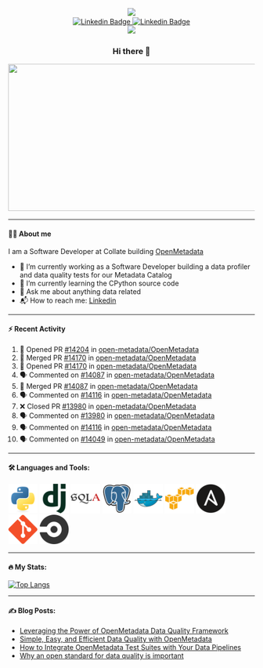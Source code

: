 <div id="header" align="center">
  <img src="https://media.giphy.com/media/5eLDrEaRGHegx2FeF2/giphy.gif" width="100"/>
</div>
<div id="badges" align="center">
  <a href="https://www.linkedin.com/in/teddycrepineau/">
    <img src="https://shields.io/badge/Linkedin-blue?logo=linkedin&logoColor=white&style=for-the-badge" alt="Linkedin Badge"/>
  </a>
  <a href="https://medium.com/@teddycrpineau">
    <img src="https://shields.io/badge/Medium-black?logo=medium&logoColor=white&style=for-the-badge" alt="Linkedin Badge"/>
  </a>
</div>
<div align="center">
  <img src="https://komarev.com/ghpvc/?username=TeddyCr&color=blue&style=flat-square" />
</div>

<h3 align="center">
Hi there 👋
</h3>
<div align="center">
  <img src="https://media.giphy.com/media/L8K62iTDkzGX6/giphy.gif" width="600" height="300"/>
</div>

---

#### :technologist: About me
I am a Software Developer at Collate building <a href="https://open-metadata.org"/>OpenMetadata</a>
- 🔭 I’m currently working as a Software Developer building a data profiler and data quality tests for our Metadata Catalog
- 🐍 I’m currently learning the CPython source code
- 💬 Ask me about anything data related
- 📬 How to reach me: [Linkedin](https://shields.io/badge/Linkedin-blue?logo=linkedin&logoColor=white&style=for-the-badge)

---

#### ⚡️ Recent Activity
<!--START_SECTION:activity-->
1. 💪 Opened PR [#14204](https://github.com/open-metadata/OpenMetadata/pull/14204) in [open-metadata/OpenMetadata](https://github.com/open-metadata/OpenMetadata)
2. 🎉 Merged PR [#14170](https://github.com/open-metadata/OpenMetadata/pull/14170) in [open-metadata/OpenMetadata](https://github.com/open-metadata/OpenMetadata)
3. 💪 Opened PR [#14170](https://github.com/open-metadata/OpenMetadata/pull/14170) in [open-metadata/OpenMetadata](https://github.com/open-metadata/OpenMetadata)
4. 🗣 Commented on [#14087](https://github.com/open-metadata/OpenMetadata/pull/14087#issuecomment-1829335876) in [open-metadata/OpenMetadata](https://github.com/open-metadata/OpenMetadata)
5. 🎉 Merged PR [#14087](https://github.com/open-metadata/OpenMetadata/pull/14087) in [open-metadata/OpenMetadata](https://github.com/open-metadata/OpenMetadata)
6. 🗣 Commented on [#14116](https://github.com/open-metadata/OpenMetadata/issues/14116#issuecomment-1829283540) in [open-metadata/OpenMetadata](https://github.com/open-metadata/OpenMetadata)
7. ❌ Closed PR [#13980](https://github.com/open-metadata/OpenMetadata/pull/13980) in [open-metadata/OpenMetadata](https://github.com/open-metadata/OpenMetadata)
8. 🗣 Commented on [#13980](https://github.com/open-metadata/OpenMetadata/pull/13980#issuecomment-1829276594) in [open-metadata/OpenMetadata](https://github.com/open-metadata/OpenMetadata)
9. 🗣 Commented on [#14116](https://github.com/open-metadata/OpenMetadata/issues/14116#issuecomment-1829266494) in [open-metadata/OpenMetadata](https://github.com/open-metadata/OpenMetadata)
10. 🗣 Commented on [#14049](https://github.com/open-metadata/OpenMetadata/issues/14049#issuecomment-1827338534) in [open-metadata/OpenMetadata](https://github.com/open-metadata/OpenMetadata)
<!--END_SECTION:activity-->

---

#### :hammer_and_wrench: Languages and Tools:
<div>
   <img src="https://github.com/devicons/devicon/blob/master/icons/python/python-original.svg" width="60" height="60"/>
   <img src="https://github.com/devicons/devicon/blob/master/icons/django/django-plain.svg" width="60" height="60"/>
   <img src="https://github.com/devicons/devicon/blob/master/icons/sqlalchemy/sqlalchemy-original.svg" width="60" height="60"/>
   <img src="https://github.com/devicons/devicon/blob/master/icons/postgresql/postgresql-original.svg" width="60" height="60"/>
   <img src="https://github.com/devicons/devicon/blob/master/icons/docker/docker-original.svg" width="60" height="60"/>
   <img src="https://github.com/devicons/devicon/blob/master/icons/amazonwebservices/amazonwebservices-original.svg" width="60" height="60"/>
   <img src="https://github.com/devicons/devicon/blob/master/icons/ansible/ansible-original.svg" width="60" height="60"/>
   <img src="https://github.com/devicons/devicon/blob/master/icons/git/git-original.svg" width="60" height="60"/>
   <img src="https://github.com/devicons/devicon/blob/master/icons/circleci/circleci-plain.svg" width="60" height="60"/>
</div>

---

#### 🔥 My Stats:
[![Top Langs](https://github-readme-stats.vercel.app/api/top-langs/?username=TeddyCr&layout=compact&hide=javascript,html,css)](https://github.com/anuraghazra/github-readme-stats)

---

#### ✍️ Blog Posts:
<!-- BLOG-POST-LIST:START -->
- [Leveraging the Power of OpenMetadata Data Quality Framework](https://blog.open-metadata.org/leveraging-the-power-of-openmetadata-data-quality-framework-385ba2d8eaf?source=rss-16e0670af08f------2)
- [Simple, Easy, and Efficient Data Quality with OpenMetadata](https://blog.open-metadata.org/simple-easy-and-efficient-data-quality-with-openmetadata-1c4e7d329364?source=rss-16e0670af08f------2)
- [How to Integrate OpenMetadata Test Suites with Your Data Pipelines](https://blog.open-metadata.org/how-to-integrate-openmetadata-test-suites-with-your-data-pipelines-d83fb55fa494?source=rss-16e0670af08f------2)
- [Why an open standard for data quality is important](https://blog.open-metadata.org/why-are-we-building-a-data-quality-standard-1753fae87259?source=rss-16e0670af08f------2)
<!-- BLOG-POST-LIST:END -->
